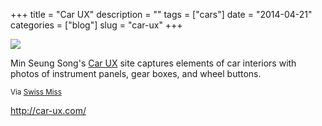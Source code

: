 +++
title = "Car UX"
description = ""
tags = ["cars"]
date = "2014-04-21"
categories = ["blog"]
slug = "car-ux"
+++



  <div class="notebook-screenshot"><a href="http://car-ux.com/"><img src="//media.konigi.com/bluga/wt53557d1047b8f_large.jpg"/></a></div><p>Min Seung Song's <a href="http://car-ux.com/">Car UX</a> site captures elements of car interiors with photos of instrument panels, gear boxes, and wheel buttons.</p>

<p><small>Via <a href="http://www.swiss-miss.com/2014/04/car-ux.html">Swiss Miss</a></small></p>

    
  <a href="http://car-ux.com/">http://car-ux.com/</a>
